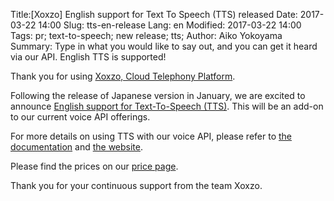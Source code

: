 Title:[Xoxzo] English support for Text To Speech (TTS) released 
Date: 2017-03-22 14:00
Slug: tts-en-release
Lang: en
Modified: 2017-03-22 14:00
Tags: pr; text-to-speech; new release; tts; 
Author: Aiko Yokoyama
Summary: Type in what you would like to say out, and you can get it heard via our API. English TTS is supported!

Thank you for using [Xoxzo, Cloud Telephony Platform](https://www.xoxzo.com/en/).

Following the release of Japanese version in January, we are excited to announce
[English support for Text-To-Speech (TTS)](https://www.xoxzo.com/en/about/utilities-api/). 
This will be an add-on to our current voice API offerings. 

For more details on using TTS with our voice API, please refer to
[the documentation](http://docs.xoxzo.com/en/utilsapi.html#text-to-speech-api-ref) and
[the website](https://www.xoxzo.com/en/about/utilities-api/).

Please find the prices on our [price page](https://www.xoxzo.com/en/about/pricing/utils/).

Thank you for your continuous support from the team Xoxzo.
